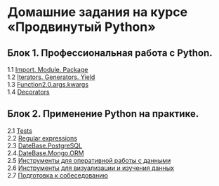 # Домашние задания на курсе «Продвинутый Python»

## Блок 1. Профессиональная работа с Python.
1.1 [Import. Module. Package](1.1.Import.Module.Package/)  
1.2 [Iterators. Generators. Yield](1.2.Iterators.Generators.Yield/)    
1.3 [Function2.0.args.kwargs](1.3.Function2.0.args.kwargs/)  
1.4 [Decorators](1.4.Decorators/)  

## Блок 2. Применение Python на практике.
2.1 [Tests](2.1.Tests)  
2.2 [Regular expressions](2.2.Regexp)  
2.3 [DateBase.PostgreSQL](2.3.DB.PostgreSQL)  
2.4.[DateBase.Mongo.ORM](2.4.DB.Mongo.ORM)  
2.5 [Инструменты для оперативной работы с данными](2.5.Data_analysis1)  
2.6 [Инструменты для визуализации и изучения данных](2.6.Data_analysis2)  
2.7 [Подготовка к собеседованию](2.7.Interview/)  